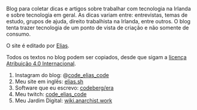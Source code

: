 Blog para coletar dicas e artigos sobre trabalhar com tecnologia na Irlanda e sobre tecnologia em geral. As dicas variam entre: entrevistas, temas de estudo, grupos de ajuda, direito trabalhista na Irlanda, entre outros. O blog tenta trazer tecnologia de um ponto de vista de criação e não somente de consumo.

O site é editado por [Elias](https://www.elias.sh).

Todos os textos no blog podem ser copiados, desde que sigam a [licença Atribuição 4.0 Internacional](https://creativecommons.org/licenses/by/4.0/deed.pt_BR).

1. Instagram do blog: @[code_elias_code](https://www.instagram.com/code_elias_code/)
1. Meu site em inglês: [elias.sh](https://www.elias.sh)
1. Software que eu escrevo: [codeberg/era](https://codeberg.org/era)
1. Meu twitch: [code_elias_code](https://www.twitch.tv/code_elias_code)
1. Meu Jardim Digital: [wiki.anarchist.work](https://wiki.anarchist.work)

